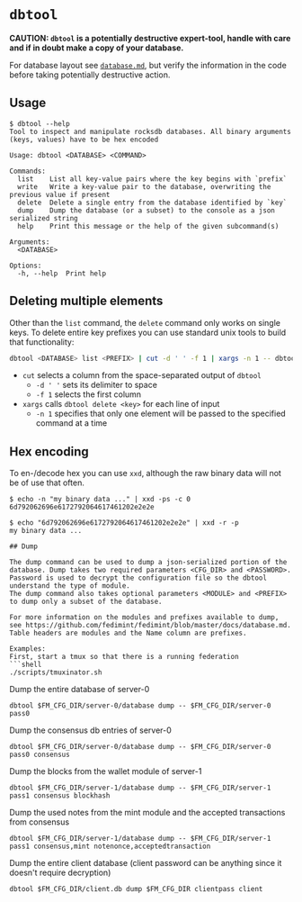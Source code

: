 # `dbtool`

**CAUTION: `dbtool` is a potentially destructive expert-tool, handle with care and if in doubt make a copy of your
database.**

For database layout see [`database.md`](../docs/database.md), but verify the information in the code before taking
potentially destructive action.

## Usage
```
$ dbtool --help
Tool to inspect and manipulate rocksdb databases. All binary arguments (keys, values) have to be hex encoded

Usage: dbtool <DATABASE> <COMMAND>

Commands:
  list    List all key-value pairs where the key begins with `prefix`
  write   Write a key-value pair to the database, overwriting the previous value if present
  delete  Delete a single entry from the database identified by `key`
  dump    Dump the database (or a subset) to the console as a json serialized string
  help    Print this message or the help of the given subcommand(s)

Arguments:
  <DATABASE>  

Options:
  -h, --help  Print help
```

## Deleting multiple elements

Other than the `list` command, the `delete` command only works on single keys. To delete entire key prefixes you can use
standard unix tools to build that functionality:

```bash
dbtool <DATABASE> list <PREFIX> | cut -d ' ' -f 1 | xargs -n 1 -- dbtool <DATABASE> delete
```

* `cut` selects a column from the space-separated output of `dbtool`
  * `-d ' '` sets its delimiter to space
  * `-f 1` selects the first column
* `xargs` calls `dbtool delete <key>` for each line of input
  * `-n 1` specifies that only one element will be passed to the specified command at a time

## Hex encoding

To en-/decode hex you can use `xxd`, although the raw binary data will not be of use that often.

```
$ echo -n "my binary data ..." | xxd -ps -c 0
6d792062696e6172792064617461202e2e2e

$ echo "6d792062696e6172792064617461202e2e2e" | xxd -r -p
my binary data ...

## Dump

The dump command can be used to dump a json-serialized portion of the database. Dump takes two required parameters <CFG_DIR> and <PASSWORD>. Password is used to decrypt the configuration file so the dbtool understand the type of module.
The dump command also takes optional parameters <MODULE> and <PREFIX> to dump only a subset of the database.

For more information on the modules and prefixes available to dump, see https://github.com/fedimint/fedimint/blob/master/docs/database.md. Table headers are modules and the Name column are prefixes.

Examples:
First, start a tmux so that there is a running federation
```shell
./scripts/tmuxinator.sh
```

Dump the entire database of server-0
```shell
dbtool $FM_CFG_DIR/server-0/database dump -- $FM_CFG_DIR/server-0 pass0
```

Dump the consensus db entries of server-0
```shell
dbtool $FM_CFG_DIR/server-0/database dump -- $FM_CFG_DIR/server-0 pass0 consensus
```

Dump the blocks from the wallet module of server-1
```shell
dbtool $FM_CFG_DIR/server-1/database dump -- $FM_CFG_DIR/server-1 pass1 consensus blockhash
```

Dump the used notes from the mint module and the accepted transactions from consensus
```shell
dbtool $FM_CFG_DIR/server-1/database dump -- $FM_CFG_DIR/server-1 pass1 consensus,mint notenonce,acceptedtransaction
```

Dump the entire client database (client password can be anything since it doesn't require decryption)
```shell
dbtool $FM_CFG_DIR/client.db dump $FM_CFG_DIR clientpass client
```
